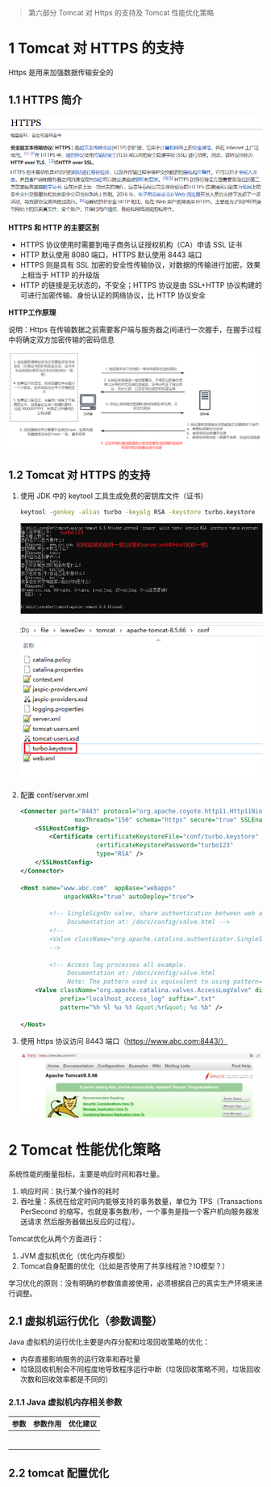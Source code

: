 > 第六部分 Tomcat 对 Https 的支持及 Tomcat 性能优化策略

# 1 Tomcat 对 HTTPS 的支持

Https 是用来加强数据传输安全的

## 1.1 HTTPS 简介

![image-20220705175212806](assest/image-20220705175212806.png)

**HTTPS 和 HTTP 的主要区别**

- HTTPS 协议使用时需要到电子商务认证授权机构（CA）申请 SSL  证书
- HTTP 默认使用 8080 端口，HTTPS 默认使用 8443 端口
- HTTPS 则是具有 SSL 加密的安全性传输协议，对数据的传输进行加密，效果上相当于 HTTP 的升级版
- HTTP 的链接是无状态的，不安全；HTTPS 协议是由 SSL+HTTP 协议构建的可进行加密传输、身份认证的网络协议，比 HTTP 协议安全

**HTTP工作原理**

说明：Https 在传输数据之前需要客户端与服务器之间进行一次握手，在握手过程中将确定双方加密传输的密码信息



![image-20220705182239806](assest/image-20220705182239806.png)

## 1.2 Tomcat 对 HTTPS 的支持

1. 使用 JDK 中的 keytool 工具生成免费的密钥库文件（证书）

   ```bash
   keytool -genkey -alias turbo -keyalg RSA -keystore turbo.keystore
   ```

   ![image-20220705185548912](assest/image-20220705185548912.png)

   ![image-20220705185402107](assest/image-20220705185402107.png)

2. 配置 conf/server.xml

   ```xml
   <Connector port="8443" protocol="org.apache.coyote.http11.Http11NioProtocol"
                  maxThreads="150" schema="https" secure="true" SSLEnabled="true">
       <SSLHostConfig>
           <Certificate certificateKeystoreFile="conf/turbo.keystore" 
                        certificateKeystorePassword="turbo123"
                        type="RSA" />
       </SSLHostConfig>
   </Connector>
   
   <Host name="www.abc.com"  appBase="webapps"
               unpackWARs="true" autoDeploy="true">
   
           <!-- SingleSignOn valve, share authentication between web applications
                Documentation at: /docs/config/valve.html -->
           <!--
           <Valve className="org.apache.catalina.authenticator.SingleSignOn" />
           -->
   
           <!-- Access log processes all example.
                Documentation at: /docs/config/valve.html
                Note: The pattern used is equivalent to using pattern="common" -->
       <Valve className="org.apache.catalina.valves.AccessLogValve" directory="logs"
              prefix="localhost_access_log" suffix=".txt"
              pattern="%h %l %u %t &quot;%r&quot; %s %b" />
   
   </Host>
   ```

3. 使用 https 协议访问 8443 端口（https://www.abc.com:8443/）

   ![image-20220705190357437](assest/image-20220705190357437.png)

   

# 2 Tomcat 性能优化策略

系统性能的衡量指标，主要是响应时间和吞吐量。

1. 响应时间：执行某个操作的耗时
2. 吞吐量：系统在给定时间内能够支持的事务数量，单位为 TPS（Transactions PerSecond 的缩写，也就是事务数/秒，一个事务是指一个客户机向服务器发送请求 然后服务器做出反应的过程）。



Tomcat优化从两个方面进行：

1. JVM 虚拟机优化（优化内存模型）
2. Tomcat自身配置的优化（比如是否使用了共享线程池？IO模型？）



学习优化的原则：没有明确的参数值直接使用，必须根据自己的真实生产环境来进行调整。



## 2.1 虚拟机运行优化（参数调整）

Java 虚拟机的运行优化主要是内存分配和垃圾回收策略的优化：

- 内存直接影响服务的运行效率和吞吐量
- 垃圾回收机制会不同程度地导致程序运行中断（垃圾回收策略不同，垃圾回收次数和回收效率都是不同的）



### 2.1.1 Java 虚拟机内存相关参数

| 参数 | 参数作用 | 优化建议 |
| ---- | -------- | -------- |
|      |          |          |
|      |          |          |
|      |          |          |
|      |          |          |
|      |          |          |
|      |          |          |
|      |          |          |



## 2.2 tomcat 配置优化














